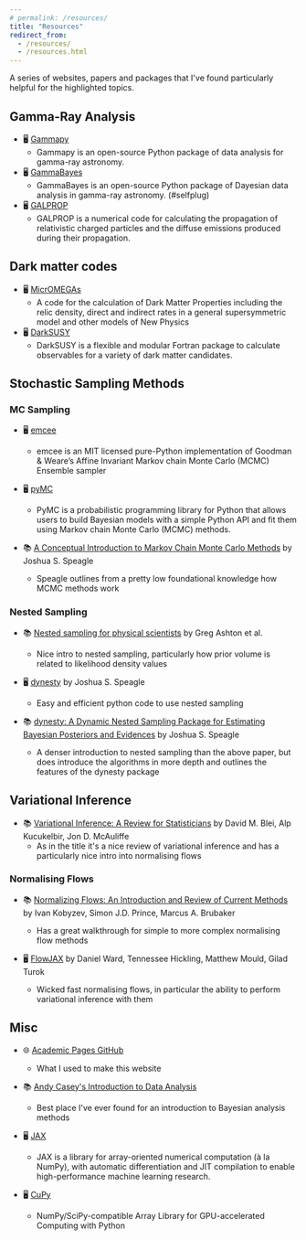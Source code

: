 ```yaml
---
# permalink: /resources/
title: "Resources"
redirect_from: 
  - /resources/
  - /resources.html
---
```


A series of websites, papers and packages that I've found particularly helpful for the highlighted topics.


## Gamma-Ray Analysis

- 🖥️ [Gammapy](https://gammapy.org/)
    - Gammapy is an open-source Python package of data analysis for gamma-ray astronomy.
- 🖥️ [GammaBayes](https://gammabayes.readthedocs.io/en/latest/index.html/)
    - GammaBayes is an open-source Python package of Dayesian data analysis in gamma-ray astronomy. (#selfplug)
- 🖥️ [GALPROP](https://galprop.stanford.edu/)
    - GALPROP is a numerical code for calculating the propagation of relativistic charged particles and the diffuse emissions produced during their propagation.


## Dark matter codes

- 🖥️ [MicrOMEGAs](https://lapth.cnrs.fr/micromegas/)
    - A code for the calculation of Dark Matter Properties including the relic density, direct and indirect rates in a general supersymmetric model and other models of New Physics
- 🖥️ [DarkSUSY](https://darksusy.hepforge.org/)
    - DarkSUSY is a flexible and modular Fortran package to calculate observables for a variety of dark matter candidates. 



## Stochastic Sampling Methods

### MC Sampling

- 🖥️ [emcee](https://emcee.readthedocs.io/en/stable/)
    - emcee is an MIT licensed pure-Python implementation of Goodman & Weare’s Affine Invariant Markov chain Monte Carlo (MCMC) Ensemble sampler 

- 🖥️ [pyMC](https://www.pymc.io/welcome.html)
    - PyMC is a probabilistic programming library for Python that allows users to build Bayesian models with a simple Python API and fit them using Markov chain Monte Carlo (MCMC) methods.

- 📚 [A Conceptual Introduction to Markov Chain Monte Carlo Methods](https://arxiv.org/abs/1909.12313) by Joshua S. Speagle
    - Speagle outlines from a pretty low foundational knowledge how MCMC methods work

### Nested Sampling

- 📚 [Nested sampling for physical scientists](https://arxiv.org/abs/2205.15570) by Greg Ashton et al.
    - Nice intro to nested sampling, particularly how prior volume is related to likelihood density values

- 🖥️ [dynesty](https://dynesty.readthedocs.io/en/stable/) by Joshua S. Speagle
    - Easy and efficient python code to use nested sampling

- 📚 [dynesty: A Dynamic Nested Sampling Package for Estimating Bayesian Posteriors and Evidences](https://arxiv.org/abs/1904.02180) by Joshua S. Speagle
    - A denser introduction to nested sampling than the above paper, but does introduce the algorithms in more depth and outlines the features of the dynesty package



## Variational Inference

- 📚 [Variational Inference: A Review for Statisticians](https://arxiv.org/abs/1601.00670) by David M. Blei, Alp Kucukelbir, Jon D. McAuliffe
    - As in the title it's a nice review of variational inference and has a particularly nice intro into normalising flows

### Normalising Flows


- 📚 [Normalizing Flows: An Introduction and Review of Current Methods](https://arxiv.org/abs/1908.09257) by Ivan Kobyzev, Simon J.D. Prince, Marcus A. Brubaker
    - Has a great walkthrough for simple to more complex normalising flow methods


- 🖥️ [FlowJAX](https://danielward27.github.io/flowjax/index.html) by Daniel Ward, Tennessee Hickling, Matthew Mould, Gilad Turok
    - Wicked fast normalising flows, in particular the ability to perform variational inference with them


## Misc

- 🌐 [Academic Pages GitHub](https://github.com/academicpages/academicpages.github.io)
    - What I used to make this website

- 📚 [Andy Casey's Introduction to Data Analysis](https://astrowizici.st/teaching/phs5000/)
    - Best place I've ever found for an introduction to Bayesian analysis methods

- 🖥️ [JAX](https://jax.readthedocs.io/en/latest/quickstart.html)
    - JAX is a library for array-oriented numerical computation (à la NumPy), with automatic differentiation and JIT compilation to enable high-performance machine learning research.

- 🖥️ [CuPy](https://cupy.dev/)
    - NumPy/SciPy-compatible Array Library for GPU-accelerated Computing with Python

